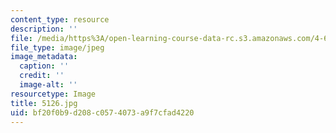 ```yaml
---
content_type: resource
description: ''
file: /media/https%3A/open-learning-course-data-rc.s3.amazonaws.com/4-614-religious-architecture-and-islamic-cultures-fall-2002/bf20f0b9d208c0574073a9f7cfad4220_5126.jpg
file_type: image/jpeg
image_metadata:
  caption: ''
  credit: ''
  image-alt: ''
resourcetype: Image
title: 5126.jpg
uid: bf20f0b9-d208-c057-4073-a9f7cfad4220
---
```

